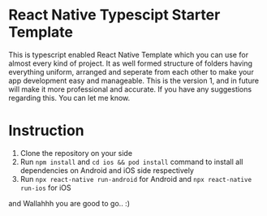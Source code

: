 # React Native Typescipt Starter Template
This is typescript enabled React Native Template which you can use for almost every kind of project. It as well formed structure of folders having everything uniform, arranged and seperate from each other to make your app development easy and manageable. This is the version 1, and in future will make it more professional and accurate. If you have any suggestions regarding this. You can let me know.

# Instruction
<ol>
<li>Clone the repository on your side</li>
<li>Run <code>npm install</code> and <code>cd ios && pod install</code> command to install all dependencies on Android and iOS side respectively</li>
<li>Run <code>npx react-native run-android</code> for Android and <code>npx react-native run-ios</code> for iOS</li>
</ol>

and Wallahhh you are good to go.. :)

